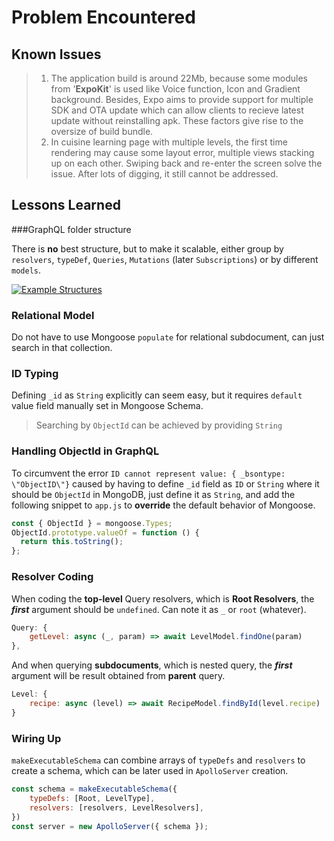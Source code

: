 # Problem Encountered

## Known Issues

> 1. The application build is around 22Mb, because some modules from '**ExpoKit**' is used like Voice function, Icon and Gradient background. Besides, Expo aims to provide support for multiple SDK and OTA update which can allow clients to recieve latest update without reinstalling apk. These factors give rise to the oversize of build bundle.
> 2. In cuisine learning page with multiple levels, the first time rendering may cause some layout error, multiple views stacking up on each other. Swiping back and re-enter the screen solve the issue. After lots of digging, it still cannot be addressed.

## Lessons Learned

###GraphQL folder structure

There is **no** best structure, but to make it scalable, either group by `resolvers`, `typeDef`, `Queries`, `Mutations` (later `Subscriptions`) or by different `models`.

[![Example Structures](https://ws4.sinaimg.cn/large/006tNbRwgy1fxn3ccb9z0j312w0twaen.jpg)](https://spectrum.chat/graphql/general/recommendations-for-scale-able-graphql-folder-structure-nodejs~c3936202-f2df-47cc-af96-1d829d34f1d3)

### Relational Model

Do not have to use Mongoose `populate` for relational subdocument, can just search in that collection.

### ID Typing

Defining `_id` as `String` explicitly can seem easy, but it requires `default` value field manually set in Mongoose Schema.

> Searching by `ObjectId` can be achieved by providing `String`

### Handling ObjectId in GraphQL

To circumvent the error `ID cannot represent value: { _bsontype: \"ObjectID\"}` caused by having to define `_id` field as `ID` or `String` where it should be `ObjectId` in MongoDB, just define it as `String`, and add the following snippet to `app.js` to **override** the default behavior of Mongoose.

``` Javascript
const { ObjectId } = mongoose.Types;
ObjectId.prototype.valueOf = function () {
  return this.toString();
};
```

### Resolver Coding

When coding the **top-level** Query resolvers, which is **Root Resolvers**, the ***first*** argument should be `undefined`. Can note it as `_` or `root` (whatever).

``` Javascript
Query: {
    getLevel: async (_, param) => await LevelModel.findOne(param)
},
```

And when querying **subdocuments**, which is nested query, the ***first*** argument will be result obtained from **parent** query.

``` Javascript
Level: {
    recipe: async (level) => await RecipeModel.findById(level.recipe)
}
```

### Wiring Up

`makeExecutableSchema` can combine arrays of `typeDefs` and `resolvers` to create a schema, which can be later used in `ApolloServer` creation.

``` Javascript
const schema = makeExecutableSchema({
    typeDefs: [Root, LevelType],
    resolvers: [resolvers, LevelResolvers],
})
const server = new ApolloServer({ schema });
```